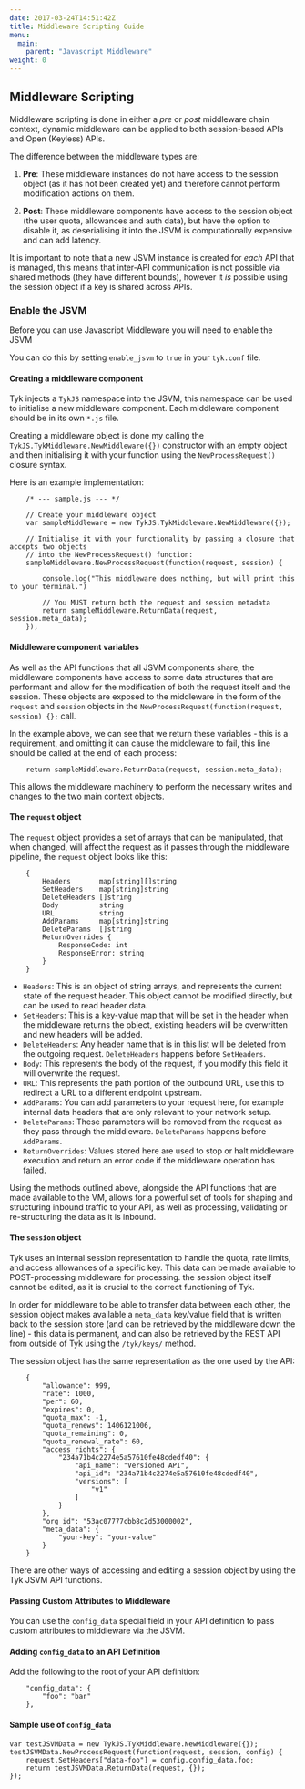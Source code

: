 ```yaml
---
date: 2017-03-24T14:51:42Z
title: Middleware Scripting Guide
menu:
  main:
    parent: "Javascript Middleware"
weight: 0 
---
```


## Middleware Scripting

Middleware scripting is done in either a *pre* or *post* middleware chain context, dynamic middleware can be applied to both session-based APIs and Open (Keyless) APIs.

The difference between the middleware types are:

1.  **Pre**: These middleware instances do not have access to the session object (as it has not been created yet) and therefore cannot perform modification actions on them.

2.  **Post**: These middleware components have access to the session object (the user quota, allowances and auth data), but have the option to disable it, as deserialising it into the JSVM is computationally expensive and can add latency.

It is important to note that a new JSVM instance is created for *each* API that is managed, this means that inter-API communication is not possible via shared methods (they have different bounds), however it *is* possible using the session object if a key is shared across APIs.

### Enable the JSVM

Before you can use Javascript Middleware you will need to enable the JSVM

You can do this by setting `enable_jsvm` to `true` in your `tyk.conf` file.

#### Creating a middleware component

Tyk injects a `TykJS` namespace into the JSVM, this namespace can be used to initialise a new middleware component. Each middleware component should be in its own `*.js` file.

Creating a middleware object is done my calling the `TykJS.TykMiddleware.NewMiddleware({})` constructor with an empty object and then initialising it with your function using the `NewProcessRequest()` closure syntax.

Here is an example implementation:

```{.copyWrapper}
    /* --- sample.js --- */
    
    // Create your middleware object
    var sampleMiddleware = new TykJS.TykMiddleware.NewMiddleware({});
    
    // Initialise it with your functionality by passing a closure that accepts two objects
    // into the NewProcessRequest() function:
    sampleMiddleware.NewProcessRequest(function(request, session) {
    
        console.log("This middleware does nothing, but will print this to your terminal.")
    
        // You MUST return both the request and session metadata    
        return sampleMiddleware.ReturnData(request, session.meta_data);
    });    
```

#### Middleware component variables

As well as the API functions that all JSVM components share, the middleware components have access to some data structures that are performant and allow for the modification of both the request itself and the session. These objects are exposed to the middleware in the form of the `request` and `session` objects in the `NewProcessRequest(function(request, session) {};` call.

In the example above, we can see that we return these variables - this is a requirement, and omitting it can cause the middleware to fail, this line should be called at the end of each process:

```
    return sampleMiddleware.ReturnData(request, session.meta_data);
```

This allows the middleware machinery to perform the necessary writes and changes to the two main context objects.

#### The `request` object

The `request` object provides a set of arrays that can be manipulated, that when changed, will affect the request as it passes through the middleware pipeline, the `request` object looks like this:

```{.copyWrapper}
    {
        Headers       map[string][]string
        SetHeaders    map[string]string
        DeleteHeaders []string
        Body          string
        URL           string
        AddParams     map[string]string
        DeleteParams  []string
        ReturnOverrides {
            ResponseCode: int
            ResponseError: string
        }
    }
```

*   `Headers`: This is an object of string arrays, and represents the current state of the request header. This object cannot be modified directly, but can be used to read header data.
*   `SetHeaders`: This is a key-value map that will be set in the header when the middleware returns the object, existing headers will be overwritten and new headers will be added.
*   `DeleteHeaders`: Any header name that is in this list will be deleted from the outgoing request. `DeleteHeaders` happens before `SetHeaders`.
*   `Body`: This represents the body of the request, if you modify this field it will overwrite the request.
*   `URL`: This represents the path portion of the outbound URL, use this to redirect a URL to a different endpoint upstream.
*   `AddParams`: You can add parameters to your request here, for example internal data headers that are only relevant to your network setup.
*   `DeleteParams`: These parameters will be removed from the request as they pass through the middleware. `DeleteParams` happens before `AddParams`.
*   `ReturnOverrides`: Values stored here are used to stop or halt middleware execution and return an error code if the middleware operation has failed.

Using the methods outlined above, alongside the API functions that are made available to the VM, allows for a powerful set of tools for shaping and structuring inbound traffic to your API, as well as processing, validating or re-structuring the data as it is inbound.

#### The `session` object

Tyk uses an internal session representation to handle the quota, rate limits, and access allowances of a specific key. This data can be made available to POST-processing middleware for processing. the session object itself cannot be edited, as it is crucial to the correct functioning of Tyk.

In order for middleware to be able to transfer data between each other, the session object makes available a `meta_data` key/value field that is written back to the session store (and can be retrieved by the middleware down the line) - this data is permanent, and can also be retrieved by the REST API from outside of Tyk using the `/tyk/keys/` method.

The session object has the same representation as the one used by the API:

```{.copyWrapper}
    {
        "allowance": 999,
        "rate": 1000,
        "per": 60,
        "expires": 0,
        "quota_max": -1,
        "quota_renews": 1406121006,
        "quota_remaining": 0,
        "quota_renewal_rate": 60,
        "access_rights": {
            "234a71b4c2274e5a57610fe48cdedf40": {
                "api_name": "Versioned API",
                "api_id": "234a71b4c2274e5a57610fe48cdedf40",
                "versions": [
                    "v1"
                ]
            }
        },
        "org_id": "53ac07777cbb8c2d53000002",
        "meta_data": {
            "your-key": "your-value"
        }
    }
```

There are other ways of accessing and editing a session object by using the Tyk JSVM API functions.

#### Passing Custom Attributes to Middleware

You can use the `config_data` special field in your API definition to pass custom attributes to middleware via the JSVM.

#### Adding `config_data` to an API Definition

Add the following to the root of your API definition:

```
    "config_data": {
        "foo": "bar"
    },
```

#### Sample use of `config_data`

```
var testJSVMData = new TykJS.TykMiddleware.NewMiddleware({});
testJSVMData.NewProcessRequest(function(request, session, config) {
    request.SetHeaders["data-foo"] = config.config_data.foo;
    return testJSVMData.ReturnData(request, {});
});
```

